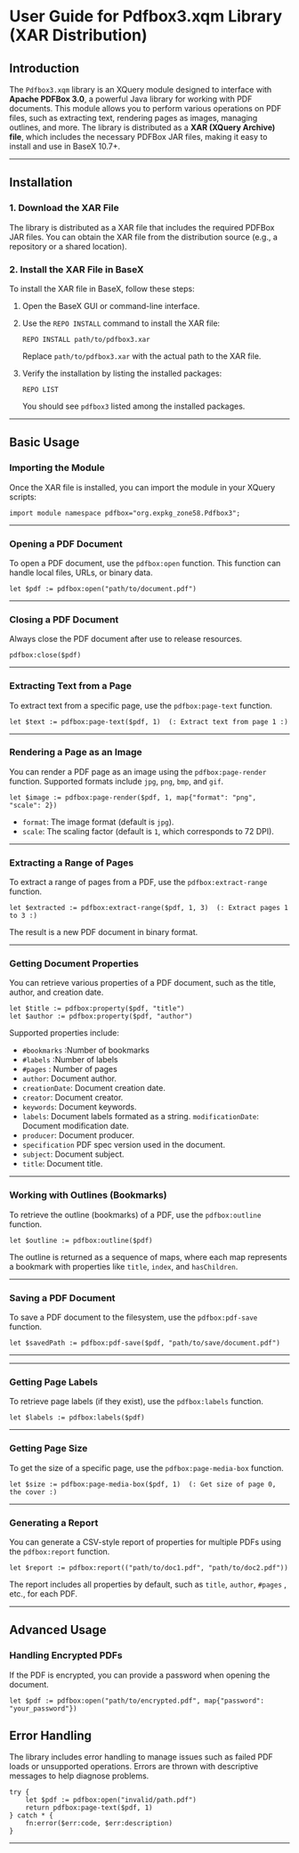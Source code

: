 # User Guide for Pdfbox3.xqm Library (XAR Distribution)

## Introduction

The `Pdfbox3.xqm` library is an XQuery module designed to interface with **Apache PDFBox 3.0**, a powerful Java library for working with PDF documents. This module allows you to perform various operations on PDF files, such as extracting text, rendering pages as images, managing outlines, and more. The library is distributed as a **XAR (XQuery Archive) file**, which includes the necessary PDFBox JAR files, making it easy to install and use in BaseX 10.7+.

---

## Installation

### 1. Download the XAR File
The library is distributed as a XAR file that includes the required PDFBox JAR files. You can obtain the XAR file from the distribution source (e.g., a repository or a shared location).

### 2. Install the XAR File in BaseX
To install the XAR file in BaseX, follow these steps:

1. Open the BaseX GUI or command-line interface.
2. Use the `REPO INSTALL` command to install the XAR file:

   ```xquery
   REPO INSTALL path/to/pdfbox3.xar
   ```

   Replace `path/to/pdfbox3.xar` with the actual path to the XAR file.

3. Verify the installation by listing the installed packages:

   ```xquery
   REPO LIST
   ```

   You should see `pdfbox3` listed among the installed packages.

---

## Basic Usage

### Importing the Module
Once the XAR file is installed, you can import the module in your XQuery scripts:

```xquery
import module namespace pdfbox="org.expkg_zone58.Pdfbox3";
```

---

### Opening a PDF Document
To open a PDF document, use the `pdfbox:open` function. This function can handle local files, URLs, or binary data. 

```xquery
let $pdf := pdfbox:open("path/to/document.pdf")
```

---

### Closing a PDF Document
Always close the PDF document after use to release resources.

```xquery
pdfbox:close($pdf)
```

---

### Extracting Text from a Page
To extract text from a specific page, use the `pdfbox:page-text` function.

```xquery
let $text := pdfbox:page-text($pdf, 1)  (: Extract text from page 1 :)
```

---

### Rendering a Page as an Image
You can render a PDF page as an image using the `pdfbox:page-render` function. Supported formats include `jpg`, `png`, `bmp`, and `gif`.

```xquery
let $image := pdfbox:page-render($pdf, 1, map{"format": "png", "scale": 2})
```

- `format`: The image format (default is `jpg`).
- `scale`: The scaling factor (default is `1`, which corresponds to 72 DPI).

---

### Extracting a Range of Pages
To extract a range of pages from a PDF, use the `pdfbox:extract-range` function.

```xquery
let $extracted := pdfbox:extract-range($pdf, 1, 3)  (: Extract pages 1 to 3 :)
```

The result is a new PDF document in binary format.

---

### Getting Document Properties
You can retrieve various properties of a PDF document, such as the title, author, and creation date.

```xquery
let $title := pdfbox:property($pdf, "title")
let $author := pdfbox:property($pdf, "author")
```

Supported properties include:
- `#bookmarks` :Number of bookmarks
- `#labels` :Number of labels
- `#pages` : Number of pages
- `author`: Document author.
- `creationDate`: Document creation date.
- `creator`: Document creator.
- `keywords`: Document keywords.
- `labels`: Document  labels formated as a string.
 `modificationDate`: Document modification date.
- `producer`: Document producer.
- `specification` PDF spec version used in the document.
- `subject`: Document subject.
- `title`: Document title.

---

### Working with Outlines (Bookmarks)
To retrieve the outline (bookmarks) of a PDF, use the `pdfbox:outline` function.

```xquery
let $outline := pdfbox:outline($pdf)
```

The outline is returned as a sequence of maps, where each map represents a bookmark with properties like `title`, `index`, and `hasChildren`.

---

### Saving a PDF Document
To save a PDF document to the filesystem, use the `pdfbox:pdf-save` function.

```xquery
let $savedPath := pdfbox:pdf-save($pdf, "path/to/save/document.pdf")
```

---



---

### Getting Page Labels
To retrieve page labels (if they exist), use the `pdfbox:labels` function.

```xquery
let $labels := pdfbox:labels($pdf)
```

---

### Getting Page Size
To get the size of a specific page, use the `pdfbox:page-media-box` function.

```xquery
let $size := pdfbox:page-media-box($pdf, 1)  (: Get size of page 0, the cover :)
```

---

### Generating a Report
You can generate a CSV-style report of properties for multiple PDFs using the `pdfbox:report` function.

```xquery
let $report := pdfbox:report(("path/to/doc1.pdf", "path/to/doc2.pdf"))
```

The report includes all properties by default, such as `title`, `author`, `#pages` , etc., for each PDF. 

---
## Advanced Usage

### Handling Encrypted PDFs
If the PDF is encrypted, you can provide a password when opening the document.

```xquery
let $pdf := pdfbox:open("path/to/encrypted.pdf", map{"password": "your_password"})
```
## Error Handling
The library includes error handling to manage issues such as failed PDF loads or unsupported operations. Errors are thrown with descriptive messages to help diagnose problems.

```xquery
try {
    let $pdf := pdfbox:open("invalid/path.pdf")
    return pdfbox:page-text($pdf, 1)
} catch * {
    fn:error($err:code, $err:description)
}
```

---
